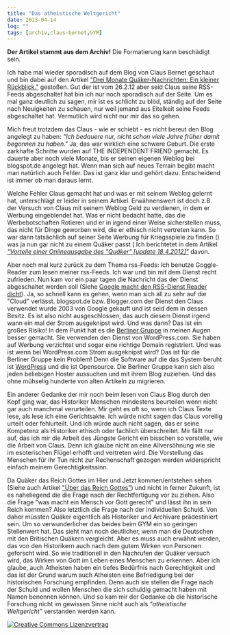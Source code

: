 ```yaml
---
title: "Das atheistische Weltgericht"
date: 2013-04-14
log: ""
tags: [archiv,claus-bernet,GYM]
---
```

**Der Artikel stammt aus dem Archiv!** Die Formatierung kann beschädigt sein.

Ich habe mal wieder sporadisch auf dem Blog von Claus Bernet geschaut und bin dabei auf den Artikel <a href="http://quaekernachrichten.blogspot.de/2012/02/drei-monate-quaker-nachrichten-ein.html">"Drei Monate Quäker-Nachrichten: Ein kleiner Rückblick."</a> gestoßen. Gut der ist vom 26.2.12 aber seid Claus seine RSS-Feeds abgeschaltet hat bin ich nur noch sporadisch auf der Seite. Um es mal ganz deutlich zu sagen, mir ist es schlicht zu blöd, ständig auf der Seite nach Neuigkeiten zu schauen, nur weil jemand aus Eitelkeit seine Feeds abgeschaltet hat. Vermutlich wird nicht nur mir das so gehen.
<!--break-->
Mich freut trotzdem das Claus - wie er schiebt - es nicht bereut den Blog angelegt zu haben: <i>"Ich bedauere nur, nicht schon viele Jahre früher damit begonnen zu haben."</i> Ja, das war wirklich eine schwere Geburt. Die erste zarkhafte Schritte wurden auf THE INDEPENDENT FRIEND gemacht. Es dauerte aber noch viele Monate, bis er seinen eigenen Weblog bei blogspot.de angelegt hat. Wenn man sich auf neues Terrain begibt macht man natürlich auch Fehler. Das ist ganz klar und gehört dazu. Entscheidend ist immer ob man daraus lernt. 

Welche Fehler Claus gemacht hat und was er mit seinem Weblog gelernt hat, unterschlägt er leider in seinem Artikel. Erwähnenswert ist doch z.B. der Versuch von Claus mit seinem Weblog Geld zu verdienen, in dem er Werbung eingeblendet hat. Was er nicht bedacht hatte, das die Werbebotschaften Rotieren und er in irgend einer Weise sicherstellen muss, das nicht für Dinge geworben wird, die er ethisch nicht vertreten kann. So war dann tatsächlich auf seiner Seite Werbung für Kriegsspiele zu finden () was ja nun gar nicht zu einem Quäker passt ( Ich berichtetet in dem Artikel <i><a href="http://www.the-independent-friend.de/?q=Vorteile_einer_Onlineausgabe_des_Qu%C3%A4ker">"Vorteile einer Onlineausgabe des "Quäker" [update 18.4.2012]"</a></i> davon.

Aber noch mal kurz zurück zu dem Thema rss-Feeds: Ich benutze Goggle-Reader zum lesen meiner rss-Feeds. Ich war und bin mit dem Dienst recht zufrieden. Nun kam vor ein paar tagen die Nachricht das der Dienst abgeschaltet werden soll (Siehe <a href="http://www.heise.de/newsticker/meldung/Google-macht-den-RSS-Dienst-Reader-dicht-1822669.html">Google macht den RSS-Dienst Reader dicht</a>). Ja, so schnell kann es gehen, wenn man sich all zu sehr auf die "Cloud" verlässt. blogspot.de bzw. Blogger.com der Dienst den Claus verwendet wurde 2003 von Google gekauft und ist seid dem in dessen Besitz. Es ist also nicht ausgeschlossen, das auch diesem Dienst irgend wann ein mal der Strom ausgeknipst wird. Und was dann? Das ist ein großes Risiko! In dem Punkt hat es die <a href="http://quaeker-berlin.de/">Berliner Gruppe</a> in meinen Augen besser gemacht. Sie verwenden den Dienst von WordPress.com. Sie haben auf Werbung verzichtet und sogar eine richtige Domain registriert. Und was ist wenn bei WordPress.com Strom ausgeknipst wird? Das ist für die Berliner Gruppe kein Problem! Denn die Software auf die das System beruht ist <a href="http://de.wikipedia.org/wiki/Wordpress">WordPress</a> und die ist Opensource. Die Berliner Gruppe kann sich also jeden beliebigen Hoster aussuchen und mit ihrem Blog zuziehen. Und das ohne mühselig hunderte von alten Artikeln zu migrieren.

Ein anderer Gedanke der mir noch beim lesen von Claus Blog durch den Kopf ging war, das Historiker Menschen mindestens beurteilen wenn nicht gar auch manchmal verurteilen. Mir geht es oft so, wenn ich Claus Texte lese, als lese ich eine Gerichtsakte. Ich würde nicht sagen das Claus voreilig urteilt oder fehlurteilt. Und ich würde auch nicht sagen, das er seine Kompetenz als Historiker ethisch oder fachlich überschreitet. Mir fällt nur auf, das ich mir die Arbeit des Jüngste Gericht ein bisschen so vorstelle, wie die Arbeit von Claus. Denn ich glaube nicht an eine Allversöhnung wie sie im esoterischen Flügel erhofft und vertreten wird. Die Vorstellung das Menschen für ihr Tun nicht zur Rechenschaft gezogen werden widerspricht einfach meinem Gerechtigkeitssinn. 

Da Quäker das Reich Gottes im Hier und Jetzt kommen/entstehen sehen (Siehe auch Artikel <a href="http://www.the-independent-friend.de/?q=Ueber_das_Reich_Gottes">"Über das Reich Gottes"</a>) und nicht in ferner Zukunft, ist es naheliegend die die Frage nach der Rechtfertigung vor zu ziehen. Also die Frage "was macht ein Mensch vor Gott gerecht" und lässt ihn in sein Reich kommen? Also letztlich die Frage nach der individuellen Schuld. Von daher müssten Quäker eigentlich als Historiker und Archivare prädestiniert sein. Um so verwunderlicher das beides beim GYM ein so geringen Stellenwert hat. Das sieht man noch deutlicher, wenn man die Deutschen mit den Britischen Quäkern vergleicht. Aber es muss auch erwähnt werden, das von den Historikern auch nach dem gutem Wirken von Personen geforscht wird. So wie traditionell in den Nachrufen der Quäker versuch wird, das Wirken von Gott im Leben eines Menschen zu erkennen. Aber ich glaube, auch Atheisten haben ein tiefes Bedürfnis nach Gerechtigkeit und das ist der Grund warum auch Atheisten eine Befriedigung bei der historischen Forschung empfinden. Denn auch sie stellen die Frage nach der Schuld und wollen Menschen die sich schuldig gemacht haben mit Namen benennen können. Und so kam mir der Gedanke ob die historische Forschung nicht im gewissen Sinne nicht auch als <i>"atheistische Weltgericht"</i> verstanden werden kann.


<a rel="license" href="http://creativecommons.org/licenses/by-sa/3.0/"><img alt="Creative Commons Lizenzvertrag" style="border-width:0" src="http://i.creativecommons.org/l/by-sa/3.0/88x31.png" /></a>
